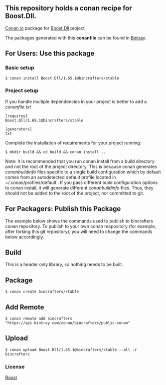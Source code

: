 ## This repository holds a conan recipe for Boost.Dll.

[Conan.io](https://conan.io) package for [Boost.Dll](https://github.com/Boostorg/Dll) project

The packages generated with this **conanfile** can be found in [Bintray](https://bintray.com/bincrafters/public-conan/Boost.Dll%3Abincrafters).

## For Users: Use this package

### Basic setup

    $ conan install Boost.Dll/1.65.1@bincrafters/stable

### Project setup

If you handle multiple dependencies in your project is better to add a *conanfile.txt*

    [requires]
    Boost.Dll/1.65.1@bincrafters/stable

    [generators]
    txt

Complete the installation of requirements for your project running:

    $ mkdir build && cd build && conan install ..
	
Note: It is recommended that you run conan install from a build directory and not the root of the project directory.  This is because conan generates *conanbuildinfo* files specific to a single build configuration which by default comes from an autodetected default profile located in ~/.conan/profiles/default .  If you pass different build configuration options to conan install, it will generate different *conanbuildinfo* files.  Thus, they should not be added to the root of the project, nor committed to git. 

## For Packagers: Publish this Package

The example below shows the commands used to publish to bincrafters conan repository. To publish to your own conan respository (for example, after forking this git repository), you will need to change the commands below accordingly. 

## Build  

This is a header only library, so nothing needs to be built.

## Package 

    $ conan create bincrafters/stable
	
## Add Remote

	$ conan remote add bincrafters "https://api.bintray.com/conan/bincrafters/public-conan"

## Upload

    $ conan upload Boost.Dll/1.65.1@bincrafters/stable --all -r bincrafters

### License
[Boost](www.boost.org/LICENSE_1_0.txt)
